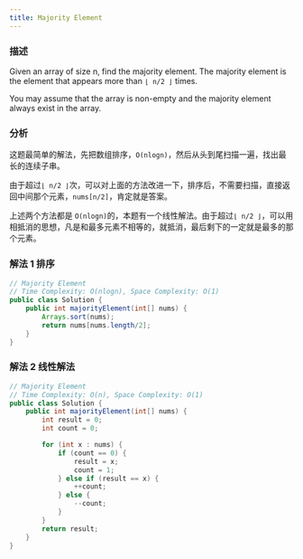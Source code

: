 ```yaml
---
title: Majority Element
---
```


### 描述

Given an array of size n, find the majority element. The majority element is the element that appears more than `⌊ n/2 ⌋` times.

You may assume that the array is non-empty and the majority element always exist in the array.

### 分析

这题最简单的解法，先把数组排序，`O(nlogn)`，然后从头到尾扫描一遍，找出最长的连续子串。

由于超过`⌊ n/2 ⌋`次，可以对上面的方法改进一下，排序后，不需要扫描，直接返回中间那个元素，`nums[n/2]`，肯定就是答案。

上述两个方法都是 `O(nlogn)`的，本题有一个线性解法。由于超过`⌊ n/2 ⌋`，可以用相抵消的思想，凡是和最多元素不相等的，就抵消，最后剩下的一定就是最多的那个元素。

### 解法 1 排序

```java
// Majority Element
// Time Complexity: O(nlogn), Space Complexity: O(1)
public class Solution {
    public int majorityElement(int[] nums) {
        Arrays.sort(nums);
        return nums[nums.length/2];
    }
}
```

### 解法 2 线性解法

```java
// Majority Element
// Time Complexity: O(n), Space Complexity: O(1)
public class Solution {
    public int majorityElement(int[] nums) {
        int result = 0;
        int count = 0;

        for (int x : nums) {
            if (count == 0) {
                result = x;
                count = 1;
            } else if (result == x) {
                ++count;
            } else {
                --count;
            }
        }
        return result;
    }
}
```
